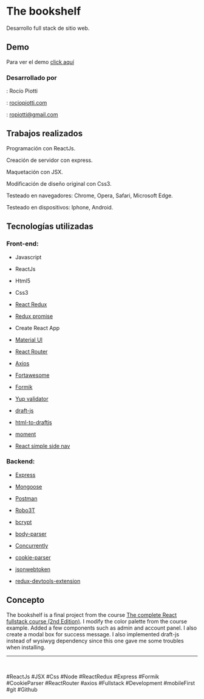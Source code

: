 
# The bookshelf

  

Desarrollo full stack de sitio web.

  

## Demo

  

Para ver el demo [click aquí](https://bookshelfproject.herokuapp.com/)

  

### Desarrollado por

  

: Rocío Piotti

: [rociopiotti.com](https://www.rociopiotti.com/)

: ropiotti@gmail.com

  
  
  

## Trabajos realizados

  

Programación con ReactJs.

 Creación de servidor con express.

Maquetación con JSX.

Modificación de diseño original con Css3.

  
Testeado en navegadores: Chrome, Opera, Safari, Microsoft Edge.

  

Testeado en dispositivos: Iphone, Android.

  

## Tecnologías utilizadas

### Front-end:

- Javascript

- ReactJs

- Html5

- Css3

- [React Redux](https://www.npmjs.com/package/react-redux)

- [Redux promise](https://www.npmjs.com/package/redux-promise)

- Create React App

- [Material UI](https://www.npmjs.com/package/@material-ui/core)

-  [React Router](https://www.npmjs.com/package/react-router-dom)

-  [Axios](https://www.npmjs.com/package/axios)

-  [Fortawesome](https://www.npmjs.com/package/@fortawesome/react-fontawesome)

- [Formik](https://formik.org/)

- [Yup validator](https://www.npmjs.com/package/yup)

- [draft-js](https://www.npmjs.com/package/draft-js)

- [html-to-draftjs](https://www.npmjs.com/package/html-to-draftjs)

- [moment](https://www.npmjs.com/package/moment)

-  [React simple side nav](https://www.npmjs.com/package/react-simple-sidenav)

### Backend:

 - [Express](https://www.npmjs.com/package/express)
 
 - [Mongoose](https://www.npmjs.com/package/mongoose)
 
 - [Postman](https://www.postman.com/)

 - [Robo3T](https://robomongo.org/)

 - [bcrypt](https://www.npmjs.com/package/bcrypt)
 
 - [body-parser](https://www.npmjs.com/package/body-parser)
 
 - [Concurrently](https://www.npmjs.com/package/concurrently)
 
 - [cookie-parser](https://www.npmjs.com/package/cookie-parser)
 
 - [jsonwebtoken](https://www.npmjs.com/package/jsonwebtoken)
 
 - [redux-devtools-extension](https://www.npmjs.com/package/redux-devtools-extension)
 
 
## Concepto

  

The bookshelf is a final project from the course [The complete React fullstack course (2nd Edition)](https://www.udemy.com/course/the-complete-react-fullstack-course/).  I modify the color palette from the course example. Added a few components such as admin and account panel. I also create a modal box for success message. I also implemented draft-js instead of wysiwyg dependency since this one gave me some troubles when installing. 


<hr>

<br>

#ReactJs #JSX #Css #Node #ReactRedux #Express #Formik #CookieParser #ReactRouter #axios #Fullstack #Development #mobileFirst #git #Github